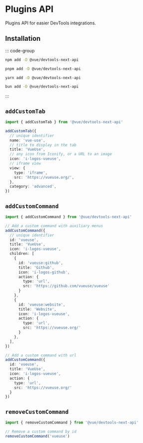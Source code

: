 # Plugins API

Plugins API for easier DevTools integrations.

## Installation

::: code-group

```sh [npm]
npm add -D @vue/devtools-next-api
```

```sh [pnpm]
pnpm add -D @vue/devtools-next-api
```

```sh [yarn]
yarn add -D @vue/devtools-next-api
```

```sh [bun]
bun add -D @vue/devtools-next-api
```

:::

## `addCustomTab`

```ts
import { addCustomTab } from '@vue/devtools-next-api'

addCustomTab({
  // unique identifier
  name: 'vue-use',
  // title to display in the tab
  title: 'VueUse',
  // any icon from Iconify, or a URL to an image
  icon: 'i-logos-vueuse',
  // iframe view
  view: {
    type: 'iframe',
    src: 'https://vueuse.org/',
  },
  category: 'advanced',
})
```

## `addCustomCommand`

```ts
import { addCustomCommand } from '@vue/devtools-next-api'

// Add a custom command with auxiliary menus
addCustomCommand({
  // unique identifier
  id: 'vueuse',
  title: 'VueUse',
  icon: 'i-logos-vueuse',
  children: [
    {
      id: 'vueuse:github',
      title: 'Github',
      icon: 'i-logos-github',
      action: {
        type: 'url',
        src: 'https://github.com/vueuse/vueuse'
      }
    },
    {
      id: 'vueuse:website',
      title: 'Website',
      icon: 'i-logos-vueuse',
      action: {
        type: 'url',
        src: 'https://vueuse.org/'
      }
    },
  ],
})

// Add a custom command with url
addCustomCommand({
  id: 'vueuse',
  title: 'VueUse',
  icon: 'i-logos-vueuse',
  action: {
    type: 'url',
    src: 'https://vueuse.org/'
  }
})
```

## `removeCustomCommand`

```ts
import { removeCustomCommand } from '@vue/devtools-next-api'

// Remove a custom command by id
removeCustomCommand('vueuse')
```
